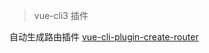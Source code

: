 > vue-cli3 插件

自动生成路由插件
[vue-cli-plugin-create-router](https://github.com/xohu/vue-cli-plugin/tree/master/vue-cli-plugin-create-router)
